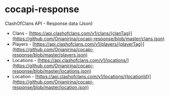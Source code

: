 # cocapi-response
ClashOfClans API - Response data (Json)

* Clans - [https://api.clashofclans.com/v1/clans/{clanTag}](https://github.com/Onjanirina/cocapi-response/blob/master/clans.json)
* Players - [https://api.clashofclans.com/v1/players/{playerTag}](https://github.com/Onjanirina/cocapi-response/blob/master/players.json)
* Locations - [https://api.clashofclans.com/v1/locations/](https://github.com/Onjanirina/cocapi-response/blob/master/locations.json)
* Location - [https://api.clashofclans.com/v1/locations/{locationId}](https://github.com/Onjanirina/cocapi-response/blob/master/location.json)
